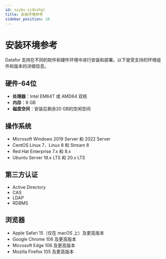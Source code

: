 ```yaml
---
id: szybs-sjdsxhgl
title: 安装环境参考
sidebar_position: 10
---
```

# 安装环境参考

Datafor 支持在不同的软件和硬件环境中进行安装和部署。以下是受支持的环境组件和版本的详细信息。

## 硬件-64位

- **处理器**：Intel EM64T 或 AMD64 双核
- **内存**：8 GB
- **磁盘空间**：安装后剩余20 GB的空闲空间

## 操作系统

- Microsoft Windows 2019 Server 和 2022 Server
- CentOS Linux 7、Linux 8 和 Stream 8
- Red Hat Enterprise 7.x 和 8.x
- Ubuntu Server 18.x LTS 和 20.x LTS

## 第三方认证

- Active Directory
- CAS
- LDAP
- RDBMS

## 浏览器

- Apple Safari 15（仅在 macOS 上）及更高版本
- Google Chrome 106 及更高版本
- Microsoft Edge 106 及更高版本
- Mozilla Firefox 105 及更高版本
